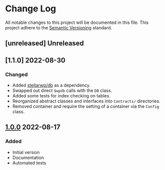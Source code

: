 # Change Log

All notable changes to this project will be documented in this file. This project adhere to the [Semantic Versioning](http://semver.org/) standard.

## [unreleased] Unreleased

## [1.1.0] 2022-08-30

### Changed

- Added [stellarwp/db](https://github.com/stellarwp/db) as a dependency.
- Swapped out direct `$wpdb` calls with the `DB` class.
- Added some tests for index checking on tables.
- Reorganized abstract classes and interfaces into `Contracts/` directories.
- Removed container and require the setting of a container via the `Config` class.

## [1.0.0] 2022-08-17

### Added

- Initial version
- Documentation
- Automated tests

[1.0.0]: https://github.com/stellarwp/schema/releases/tag/1.0.0
